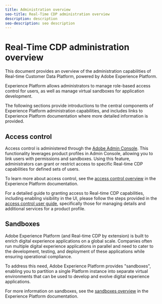 ```yaml
---
title: Administration overview
seo-title: Real-Time CDP administration overview
description: description
seo-description: seo description
---
```


# Real-Time CDP administration overview

This document provides an overview of the administration capabilities of Real-time Customer Data Platform, powered by Adobe Experience Platform. 

Experience Platform allows administrators to manage role-based access control for users, as well as manage virtual sandboxes for application development. 

The following sections provide introductions to the central components of Experience Platform administration capabilities, and includes links to Experience Platform documentation where more detailed information is provided.

## Access control

Access control is administered through the [Adobe Admin Console](http://adminconsole.adobe.com). This functionality leverages product profiles in Admin Console, allowing you to link users with permissions and sandboxes. Using this feature, administrators can grant or restrict access to specific Real-time CDP capabilities for defined sets of users.

To learn more about access control, see the [access control overview](https://www.adobe.io/apis/experienceplatform/home/permissions-and-sandboxes/permissions-and-sandboxes.html#!api-specification/markdown/narrative/technical_overview/access-control/access-control-overview.md) in the Experience Platform documentation.

For a detailed guide to granting access to Real-time CDP capabilities, including enabling visibility in the UI, please follow the steps provided in the [access control user guide](https://www.adobe.io/apis/experienceplatform/home/permissions-and-sandboxes/permissions-and-sandboxes.html#!api-specification/markdown/narrative/technical_overview/access-control/access-control-user-guide.md), specifically those for managing details and additional services for a product profile.

## Sandboxes

Adobe Experience Platform (and Real-time CDP by extension) is built to enrich digital experience applications on a global scale. Companies often run multiple digital experience applications in parallel and need to cater to the development, testing, and deployment of these applications while ensuring operational compliance.

To address this need, Adobe Experience Platform provides "sandboxes", enabling you to partition a single Platform instance into separate virtual environments that can be used to develop and evolve digital experience applications.

For more information on sandboxes, see the [sandboxes overview](https://www.adobe.io/apis/experienceplatform/home/permissions-and-sandboxes/permissions-and-sandboxes.html#!api-specification/markdown/narrative/technical_overview/sandboxes/sandboxes-overview.md) in the Experience Platform documentation.